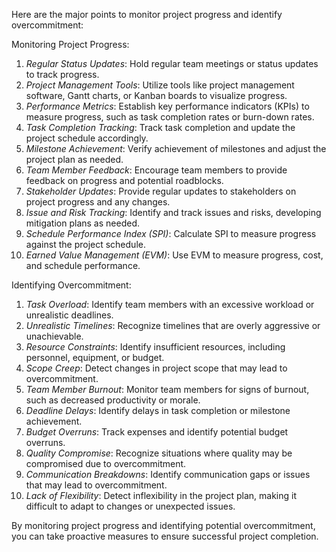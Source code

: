 Here are the major points to monitor project progress and identify overcommitment:

Monitoring Project Progress:

1. _Regular Status Updates_: Hold regular team meetings or status updates to track progress.
2. _Project Management Tools_: Utilize tools like project management software, Gantt charts, or Kanban boards to visualize progress.
3. _Performance Metrics_: Establish key performance indicators (KPIs) to measure progress, such as task completion rates or burn-down rates.
4. _Task Completion Tracking_: Track task completion and update the project schedule accordingly.
5. _Milestone Achievement_: Verify achievement of milestones and adjust the project plan as needed.
6. _Team Member Feedback_: Encourage team members to provide feedback on progress and potential roadblocks.
7. _Stakeholder Updates_: Provide regular updates to stakeholders on project progress and any changes.
8. _Issue and Risk Tracking_: Identify and track issues and risks, developing mitigation plans as needed.
9. _Schedule Performance Index (SPI)_: Calculate SPI to measure progress against the project schedule.
10. _Earned Value Management (EVM)_: Use EVM to measure progress, cost, and schedule performance.

Identifying Overcommitment:

1. _Task Overload_: Identify team members with an excessive workload or unrealistic deadlines.
2. _Unrealistic Timelines_: Recognize timelines that are overly aggressive or unachievable.
3. _Resource Constraints_: Identify insufficient resources, including personnel, equipment, or budget.
4. _Scope Creep_: Detect changes in project scope that may lead to overcommitment.
5. _Team Member Burnout_: Monitor team members for signs of burnout, such as decreased productivity or morale.
6. _Deadline Delays_: Identify delays in task completion or milestone achievement.
7. _Budget Overruns_: Track expenses and identify potential budget overruns.
8. _Quality Compromise_: Recognize situations where quality may be compromised due to overcommitment.
9. _Communication Breakdowns_: Identify communication gaps or issues that may lead to overcommitment.
10. _Lack of Flexibility_: Detect inflexibility in the project plan, making it difficult to adapt to changes or unexpected issues.

By monitoring project progress and identifying potential overcommitment, you can take proactive measures to ensure successful project completion.